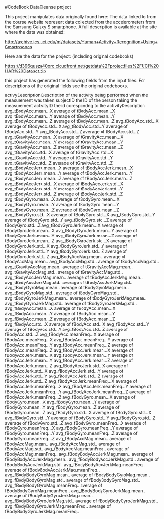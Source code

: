 #CodeBook DataCleanse project

This project manipulates data originally found here:
The data linked to from the course website represent data collected from the accelerometers from the Samsung Galaxy S smartphone. A full description is available at the site where the data was obtained: 

http://archive.ics.uci.edu/ml/datasets/Human+Activity+Recognition+Using+Smartphones 

Here are the data for the project: (including original codebooks)

https://d396qusza40orc.cloudfront.net/getdata%2Fprojectfiles%2FUCI%20HAR%20Dataset.zip 

this project has generated the following fields from the input files. For descriptions of the original fields see the original codebooks.

activyDescription	Description of the activity being performed when the measurement was taken
subjectID			the ID of the person taking the measurement
activityID			the id corespondng to the activityDescription
avg_tBodyAcc.mean...X		average of tBodyAcc.mean...X
avg_tBodyAcc.mean...Y		average of tBodyAcc.mean...Y
avg_tBodyAcc.mean...Z		average of tBodyAcc.mean...Z
avg_tBodyAcc.std...X		average of tBodyAcc.std...X
avg_tBodyAcc.std...Y		average of tBodyAcc.std...Y
avg_tBodyAcc.std...Z		average of tBodyAcc.std...Z
avg_tGravityAcc.mean...X	average of tGravityAcc.mean...X
avg_tGravityAcc.mean...Y	average of tGravityAcc.mean...Y
avg_tGravityAcc.mean...Z	average of tGravityAcc.mean...Z
avg_tGravityAcc.std...X		average of tGravityAcc.std...X
avg_tGravityAcc.std...Y		average of tGravityAcc.std...Y
avg_tGravityAcc.std...Z		average of tGravityAcc.std...Z
avg_tBodyAccJerk.mean...X	average of tBodyAccJerk.mean...X
avg_tBodyAccJerk.mean...Y	average of tBodyAccJerk.mean...Y
avg_tBodyAccJerk.mean...Z	average of tBodyAccJerk.mean...Z
avg_tBodyAccJerk.std...X	average of tBodyAccJerk.std...X
avg_tBodyAccJerk.std...Y	average of tBodyAccJerk.std...Y
avg_tBodyAccJerk.std...Z	average of tBodyAccJerk.std...Z
avg_tBodyGyro.mean...X		average of tBodyGyro.mean...X
avg_tBodyGyro.mean...Y		average of tBodyGyro.mean...Y
avg_tBodyGyro.mean...Z		average of tBodyGyro.mean...Z
avg_tBodyGyro.std...X		average of tBodyGyro.std...X
avg_tBodyGyro.std...Y		average of tBodyGyro.std...Y
avg_tBodyGyro.std...Z		average of tBodyGyro.std...Z
avg_tBodyGyroJerk.mean...X	average of tBodyGyroJerk.mean...X
avg_tBodyGyroJerk.mean...Y	average of tBodyGyroJerk.mean...Y
avg_tBodyGyroJerk.mean...Z	average of tBodyGyroJerk.mean...Z
avg_tBodyGyroJerk.std...X	average of tBodyGyroJerk.std...X
avg_tBodyGyroJerk.std...Y	average of tBodyGyroJerk.std...Y
avg_tBodyGyroJerk.std...Z	average of tBodyGyroJerk.std...Z
avg_tBodyAccMag.mean..		average of tBodyAccMag.mean..
avg_tBodyAccMag.std..		average of tBodyAccMag.std..
avg_tGravityAccMag.mean..	average of tGravityAccMag.mean..
avg_tGravityAccMag.std..	average of tGravityAccMag.std..
avg_tBodyAccJerkMag.mean..	average of tBodyAccJerkMag.mean..
avg_tBodyAccJerkMag.std..	average of tBodyAccJerkMag.std..
avg_tBodyGyroMag.mean..		average of tBodyGyroMag.mean..
avg_tBodyGyroMag.std..		average of tBodyGyroMag.std..
avg_tBodyGyroJerkMag.mean..	average of tBodyGyroJerkMag.mean..
avg_tBodyGyroJerkMag.std..	average of tBodyGyroJerkMag.std..
avg_fBodyAcc.mean...X		average of fBodyAcc.mean...X
avg_fBodyAcc.mean...Y		average of fBodyAcc.mean...Y
avg_fBodyAcc.mean...Z		average of fBodyAcc.mean...Z
avg_fBodyAcc.std...X		average of fBodyAcc.std...X
avg_fBodyAcc.std...Y		average of fBodyAcc.std...Y
avg_fBodyAcc.std...Z		average of fBodyAcc.std...Z
avg_fBodyAcc.meanFreq...X	average of fBodyAcc.meanFreq...X
avg_fBodyAcc.meanFreq...Y	average of fBodyAcc.meanFreq...Y
avg_fBodyAcc.meanFreq...Z	average of fBodyAcc.meanFreq...Z
avg_fBodyAccJerk.mean...X	average of fBodyAccJerk.mean...X
avg_fBodyAccJerk.mean...Y	average of fBodyAccJerk.mean...Y
avg_fBodyAccJerk.mean...Z	average of fBodyAccJerk.mean...Z
avg_fBodyAccJerk.std...X	average of fBodyAccJerk.std...X
avg_fBodyAccJerk.std...Y	average of fBodyAccJerk.std...Y
avg_fBodyAccJerk.std...Z	average of fBodyAccJerk.std...Z
avg_fBodyAccJerk.meanFreq...X	average of fBodyAccJerk.meanFreq...X
avg_fBodyAccJerk.meanFreq...Y	average of fBodyAccJerk.meanFreq...Y
avg_fBodyAccJerk.meanFreq...Z	average of fBodyAccJerk.meanFreq...Z
avg_fBodyGyro.mean...X		average of fBodyGyro.mean...X
avg_fBodyGyro.mean...Y		average of fBodyGyro.mean...Y
avg_fBodyGyro.mean...Z		average of fBodyGyro.mean...Z
avg_fBodyGyro.std...X		average of fBodyGyro.std...X
avg_fBodyGyro.std...Y			average of fBodyGyro.std...Y
avg_fBodyGyro.std...Z		average of fBodyGyro.std...Z
avg_fBodyGyro.meanFreq...X	average of fBodyGyro.meanFreq...X
avg_fBodyGyro.meanFreq...Y	average of fBodyGyro.meanFreq...Y
avg_fBodyGyro.meanFreq...Z	average of fBodyGyro.meanFreq...Z
avg_fBodyAccMag.mean..		average of fBodyAccMag.mean..
avg_fBodyAccMag.std..		average of fBodyAccMag.std..
avg_fBodyAccMag.meanFreq..	average of fBodyAccMag.meanFreq..
avg_fBodyBodyAccJerkMag.mean..	average of fBodyBodyAccJerkMag.mean..
avg_fBodyBodyAccJerkMag.std..	average of fBodyBodyAccJerkMag.std..
avg_fBodyBodyAccJerkMag.meanFreq..	average of fBodyBodyAccJerkMag.meanFreq..
avg_fBodyBodyGyroMag.mean..	average of fBodyBodyGyroMag.mean..
avg_fBodyBodyGyroMag.std..	average of fBodyBodyGyroMag.std..
avg_fBodyBodyGyroMag.meanFreq..	average of fBodyBodyGyroMag.meanFreq..
avg_fBodyBodyGyroJerkMag.mean..	average of fBodyBodyGyroJerkMag.mean..
avg_fBodyBodyGyroJerkMag.std..	average of fBodyBodyGyroJerkMag.std..
avg_fBodyBodyGyroJerkMag.meanFreq..	average of fBodyBodyGyroJerkMag.meanFreq..
